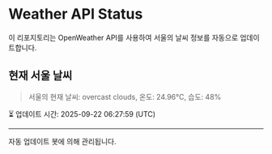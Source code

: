 
# Weather API Status

이 리포지토리는 OpenWeather API를 사용하여 서울의 날씨 정보를 자동으로 업데이트합니다.

## 현재 서울 날씨
> 서울의 현재 날씨: overcast clouds, 온도: 24.96°C, 습도: 48%

⏳ 업데이트 시간: 2025-09-22 06:27:59 (UTC)

---
자동 업데이트 봇에 의해 관리됩니다.
